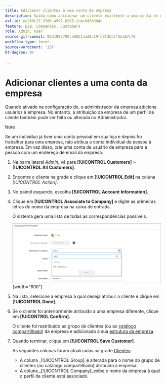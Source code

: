 ```yaml
---
title: Adicionar clientes a uma conta da empresa
description: Saiba como adicionar um cliente existente a uma conta de empresa.
exl-id: ee2f9c27-37d6-4997-8285-1c4c84f8d04c
feature: B2B, Companies, Customers
role: Admin, User
source-git-commit: 03d1892799ca5021aad5c19fc9f2bb4f5da87c76
workflow-type: tm+mt
source-wordcount: '237'
ht-degree: 0%

---
```


# Adicionar clientes a uma conta da empresa

Quando ativado na configuração do, o administrador da empresa adiciona usuários à empresa. No entanto, a atribuição da empresa de um perfil de cliente também pode ser feita ou alterada no Administrador.

>[!NOTE]
>
>Se um indivíduo já tiver uma conta pessoal em sua loja e depois for trabalhar para uma empresa, não atribua a conta individual da pessoa à empresa. Em vez disso, crie uma conta de usuário da empresa para a pessoa com um endereço de email da empresa.

1. Na barra lateral _Admin_, vá para **[!UICONTROL Customers]** > **[!UICONTROL All Customers]**.

1. Encontre o cliente na grade e clique em **[!UICONTROL Edit]** na coluna _[!UICONTROL Action]_.

1. No painel esquerdo, escolha **[!UICONTROL Account Information]**.

1. Clique em **[!UICONTROL Associate to Company]** e digite as primeiras letras do nome da empresa na caixa de entrada.

   O sistema gera uma lista de todas as correspondências possíveis.

   ![Associar à Empresa](./assets/company-assign-customer-account.png){width="600"}

1. Na lista, selecione a empresa à qual deseja atribuir o cliente e clique em **[!UICONTROL Done]**.

1. Se o cliente foi anteriormente atribuído a uma empresa diferente, clique em **[!UICONTROL Confirm]**.

   O cliente foi reatribuído ao grupo de clientes (ou ao [catálogo compartilhado](catalog-shared.md)) da empresa e adicionado à sua [estrutura da empresa](account-company-structure.md).

1. Quando terminar, clique em **[!UICONTROL Save Customer]**.

   As seguintes colunas foram atualizadas na grade [Clientes](../customers/customers-all.md):

   - A coluna _[!UICONTROL Group]_é alterada para o nome do grupo de clientes (ou catálogo compartilhado) atribuído à empresa.
   - A coluna _[!UICONTROL Company]_exibe o nome da empresa à qual o perfil de cliente está associado.
